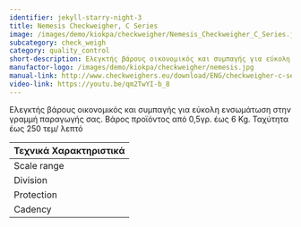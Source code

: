 ```yaml
---
identifier: jekyll-starry-night-3
title: Nemesis Checkweigher, C Series
image: /images/demo/kiokpa/checkweigher/Nemesis_Checkweigher_C_Series.jpg
subcategory: check_weigh
category: quality_control
short-description: Ελεγκτής βάρους οικονομικός και συμπαγής για εύκολη ενσωμάτωση στην γραμμή παραγωγής σας.
manufactor-logo: /images/demo/kiokpa/checkweigher/nemesis.jpg
manual-link: http://www.checkweighers.eu/download/ENG/checkweigher-c-series.pdf
video-link: https://youtu.be/qm2TwYI-b_8
---
```





 Ελεγκτής βάρους οικονομικός και συμπαγής για εύκολη ενσωμάτωση
στην γραμμή παραγωγής σας.
Βάρος προϊόντος από 0,5γρ. έως 6 Kg.
Ταχύτητα έως 250 τεμ/ λεπτό  

|**Τεχνικά Χαρακτηριστικά**|
|----------------------|
|Scale range|     up to 6 Kg|
|Division |   from 0.5 g|
|Protection|  IP 54|
|Cadency |    up to 250 ppm|